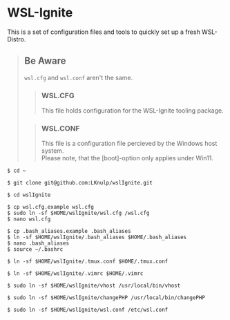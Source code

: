 # WSL-Ignite

This is a set of configuration files and tools to quickly set up a fresh WSL-Distro.

> ## Be Aware
>
> `wsl.cfg` and `wsl.conf` aren't the same.
>
> > ### WSL.CFG
> >
> > This file holds configuration for the WSL-Ignite tooling package.
>
> > ### WSL.CONF
> >
> > This file is a configuration file percieved by the Windows host system.  
> > Please note, that the [boot]-option only applies under Win11.

```console
$ cd ~
```

```console
$ git clone git@github.com:LKnulp/wslIgnite.git
```

```console
$ cd wslIgnite
```

```console
$ cp wsl.cfg.example wsl.cfg
$ sudo ln -sf $HOME/wslIgnite/wsl.cfg /wsl.cfg
$ nano wsl.cfg
```

```console
$ cp .bash_aliases.example .bash_aliases
$ ln -sf $HOME/wslIgnite/.bash_aliases $HOME/.bash_aliases
$ nano .bash_aliases
$ source ~/.bashrc
```

```console
$ ln -sf $HOME/wslIgnite/.tmux.conf $HOME/.tmux.conf
```

```console
$ ln -sf $HOME/wslIgnite/.vimrc $HOME/.vimrc
```

```console
$ sudo ln -sf $HOME/wslIgnite/vhost /usr/local/bin/vhost
```

```console
$ sudo ln -sf $HOME/wslIgnite/changePHP /usr/local/bin/changePHP
```

```console
$ sudo ln -sf $HOME/wslIgnite/wsl.conf /etc/wsl.conf
```
